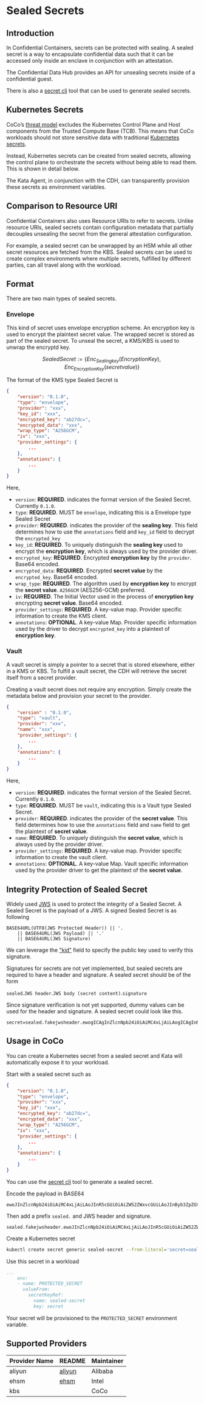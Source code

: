 # Sealed Secrets

## Introduction

In Confidential Containers, secrets can be protected with sealing.
A sealed secret is a way to encapsulate confidential data
such that it can be accessed only inside an enclave
in conjunction with an attestation.

The Confidential Data Hub provides an API for unsealing secrets inside
of a confidential guest.

There is also a [secret cli](../secret/src/bin) tool that can be used to generate sealed
secrets.

## Kubernetes Secrets

CoCo’s [threat model](https://github.com/confidential-containers/confidential-containers/blob/main/trust_model_personas.md)
excludes the Kubernetes Control Plane and Host components from the
Trusted Compute Base (TCB).
This means that CoCo workloads should not store sensitive data
with traditional [Kubernetes secrets](https://kubernetes.io/docs/concepts/configuration/secret/).

Instead, Kubernetes secrets can be created from sealed secrets,
allowing the control plane to orchestrate the secrets without
being able to read them. This is shown in detail below.

The Kata Agent, in conjunction with the CDH, can transparently
provision these secrets as environment variables.

## Comparison to Resource URI

Confidential Containers also uses Resource URIs to refer to secrets.
Unlike resource URIs, sealed secrets contain configuration metadata
that partially decouples unsealing the secret from the general attestation
configuration.

For example, a sealed secret can be unwrapped by an HSM while all other
secret resources are fetched from the KBS.
Sealed secrets can be used to create complex environments where multiple
secrets, fulfilled by different parties, can all travel along with the workload.

## Format

There are two main types of sealed secrets.

### Envelope

This kind of secret uses envelope encryption scheme. An encryption key is used
to encrypt the plaintext secret value. The wrapped secret is stored as part of
the sealed secret.
To unseal the secret, a KMS/KBS is used to unwrap the encryptd key.

$$Sealed Secret := \{Enc_{Sealing key}(Encryption Key), Enc_{Encryption Key}(secret value)\}$$

The format of the KMS type Sealed Secret is
```json
{
	"version": "0.1.0",
	"type": "envelope",
	"provider": "xxx",
	"key_id": "xxx",
	"encrypted_key": "ab27dc=",
	"encrypted_data": "xxx",
	"wrap_type": "A256GCM",
	"iv": "xxx",
	"provider_settings": {
		...
	},
	"annotations": {
		...
	}
}
```
Here,
- `version`: **REQUIRED**. indicates the format version of the Sealed Secret. Currently `0.1.0`.
- `type`: **REQUIRED**. MUST be `envelope`, indicating this is a Envelope type Sealed Secret
- `provider`: **REQUIRED**. indicates the provider of the __sealing key__. This field determines
how to use the `annotations` field and `key_id` field to decrypt the `encrypted_key`
- `key_id`: **REQUIRED**. To uniquely distinguish the __sealing key__ used to encrypt the __encryption key__,
which is always used by the provider driver.
- `encrypted_key`: **REQUIRED**. Encrypted __encryption key__ by the `provider`. Base64 encoded.
- `encrypted_data`: **REQUIRED**. Encrypted __secret value__ by the `encrypted_key`. Base64 encoded.
- `wrap_type`: **REQUIRED**. The algorithm used by __encryption key__ to encrypt the __secret value__.
`A256GCM` (AES256-GCM) preferred.
- `iv`: **REQUIRED**. The Initial Vector used in the process of __encryption key__ encrypting __secret value__.
Base64 encoded.
- `provider_settings`: **REQUIRED**. A key-value map. Provider specific information to create the KMS client.
- `annotations`: **OPTIONAL**. A key-value Map. Provider specific information used by the driver to
decrypt `encrypted_key` into a plaintext of __encryption key__.

### Vault

A vault secret is simply a pointer to a secret that is stored elsewhere,
either in a KMS or KBS.
To fulfill a vault secret, the CDH will retrieve the secret itself from
a secret provider.

Creating a vault secret does not require any encryption.
Simply create the metadata below and provision your secret
to the provider.
```json
{
	"version" : "0.1.0",
	"type": "vault",
	"provider": "xxx",
	"name": "xxx",
	"provider_settings": {
		...
	},
	"annotations": {
		...
	}
}
```
Here,
- `version`: **REQUIRED**. indicates the format version of the Sealed Secret. Currently `0.1.0`.
- `type`: **REQUIRED**. MUST be `vault`, indicating this is a Vault type Sealed Secret.
- `provider`: **REQUIRED**. indicates the provider of the __secret value__. This field determines
how to use the `annotations` field and `name` field to get the plaintext of __secret value__.
- `name`: **REQUIRED**. To uniquely distinguish the __secret value__, which is always used by the provider driver.
- `provider_settings`: **REQUIRED**. A key-value map. Provider specific information to create the vault client.
- `annotations`: **OPTIONAL**. A key-value Map. Vault specific information used by the provider driver to
get the plaintext of the __secret value__.

## Integrity Protection of Sealed Secret

Widely used [JWS](https://datatracker.ietf.org/doc/html/rfc7515) is used to protect
the integrity of a Sealed Secret.
A Sealed Secret is the payload of a JWS. A signed Sealed Secret is as following
```
BASE64URL(UTF8(JWS Protected Header)) || '.
    || BASE64URL(JWS Payload) || '.'
    || BASE64URL(JWS Signature)
```

We can leverage the ["kid"](https://datatracker.ietf.org/doc/html/rfc7515#section-4.1.4)
field to specify the public key used to verify this signature.

Signatures for secrets are not yet implemented, but sealed secrets are
required to have a header and signature. A sealed secret should be of the form

`sealed`.`JWS header`.`JWS body (secret content)`.`signature`

Since signature verification is not yet supported, dummy values
can be used for the header and signature. A sealed secret could look like this.

```
secret=sealed.fakejwsheader.ewogICAgInZlcnNpb24iOiAiMC4xLjAiLAogICAgInR5cGUiOiAidmF1bHQiLAogICAgIm5hbWUiOiAia2JzOi8vL2RlZmF1bHQvc2VhbGVkLXNlY3JldC90ZXN0IiwKICAgICJwcm92aWRlciI6ICJrYnMiLAogICAgInByb3ZpZGVyX3NldHRpbmdzIjoge30sCiAgICAiYW5ub3RhdGlvbnMiOiB7fQp9Cg==.fakesignature
```

## Usage in CoCo

You can create a Kubernetes secret from a sealed secret
and Kata will automatically expose it to your workload.

Start with a sealed secret such as
```json
{
	"version": "0.1.0",
	"type": "envelope",
	"provider": "xxx",
	"key_id": "xxx",
	"encrypted_key": "ab27dc=",
	"encrypted_data": "xxx",
	"wrap_type": "A256GCM",
	"iv": "xxx",
	"provider_settings": {
		...
	},
	"annotations": {
		...
	}
}
```
You can use the [secret cli](../secret/src/bin) tool to generate a sealed secret.

Encode the payload in BASE64
```
ewoJInZlcnNpb24iOiAiMC4xLjAiLAoJInR5cGUiOiAiZW52ZWxvcGUiLAoJInByb3ZpZGVyIjogInh4eCIsCgkia2V5X2lkIjogInh4eCIsCgkiZW5jcnlwdGVkX2tleSI6ICJhYjI3ZGM9IiwgCgkiZW5jcnlwdGVkX2RhdGEiOiAieHh4IiwKCSJ3cmFwX3R5cGUiOiAiQTI1NkdDTSIsCgkiaXYiOiAieHh4IiwKCSJhbm5vdGF0aW9ucyI6IHsKCQkiY3J5cHRvX2NvbnRleHQiOiB7CgkJCSJhbGdvcml0aG0iOiAiQTI1NkdDTSIKCQl9LAoJCSJwcm92aWRlcl9zZXR0aW5nIjogewoJCQkia21zX2luc3RhbmNlX2lkIjogInh4eCIKCQl9Cgl9Cn0=
```
Then add a prefix `sealed.` and JWS header and signature.

```
sealed.fakejwsheader.ewoJInZlcnNpb24iOiAiMC4xLjAiLAoJInR5cGUiOiAiZW52ZWxvcGUiLAoJInByb3ZpZGVyIjogInh4eCIsCgkia2V5X2lkIjogInh4eCIsCgkiZW5jcnlwdGVkX2tleSI6ICJhYjI3ZGM9IiwgCgkiZW5jcnlwdGVkX2RhdGEiOiAieHh4IiwKCSJ3cmFwX3R5cGUiOiAiQTI1NkdDTSIsCgkiaXYiOiAieHh4IiwKCSJhbm5vdGF0aW9ucyI6IHsKCQkiY3J5cHRvX2NvbnRleHQiOiB7CgkJCSJhbGdvcml0aG0iOiAiQTI1NkdDTSIKCQl9LAoJCSJwcm92aWRlcl9zZXR0aW5nIjogewoJCQkia21zX2luc3RhbmNlX2lkIjogInh4eCIKCQl9Cgl9Cn0=.fakesignature
```

Create a Kubernetes secret

```bash
kubectl create secret generic sealed-secret --from-literal='secret=sealed.fakejwsheader.ewoJInZlcnNpb24i...'
```

Use this secret in a workload
```yaml
...
    env:
    - name: PROTECTED_SECRET
      valueFrom:
        secretKeyRef:
          name: sealed-secret
          key: secret
```

Your secret will be provisioned to the `PROTECTED_SECRET` environment variable.

## Supported Providers

| Provider Name      | README                                                      			| Maintainer                |
| ------------------ | -------------------------------------------------------------------- | ------------------------- |
| aliyun       	     |  [aliyun](kms-providers/alibaba.md)                               	| Alibaba                   |
| ehsm       	     |  [ehsm](kms-providers/ehsm-kms.md)                              		| Intel                   	|
| kbs                |                                                                          | CoCo                  |

